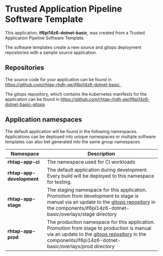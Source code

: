 # Trusted Application Pipeline Software Template

This application, **if6pi14z6-dotnet-basic**, was created from a Trusted Application Pipeline Software Template.

The software templates create a new source and gitops deployment repositories with a sample source application. 

## Repositories

The source code for your application can be found in [https://github.com/rhtap-rhdh-qe/if6pi14z6-dotnet-basic ](https://github.com/rhtap-rhdh-qe/if6pi14z6-dotnet-basic ).
 
The gitops repository, which contains the kubernetes manifests for the application can be found in 
[https://github.com/rhtap-rhdh-qe/if6pi14z6-dotnet-basic-gitops ](https://github.com/rhtap-rhdh-qe/if6pi14z6-dotnet-basic-gitops ) 

## Application namespaces 

The default application will be found in the following namespaces. Applications can be deployed into unique namespaces or multiple software templates can also bet generated into the same group namespaces.  

|  Namespace   |  Description   |  
| -------- | -------- |
| **rhtap-app-ci** | The namespace used for CI workloads |
| **rhtap-app-development** | The default application during development. Every build will be deployed to this namespace for testing. |
| **rhtap-app-stage** | The staging namespace for this application. Promotion from development to stage is manual via an update to the [gitops repository](https://github.com/rhtap-rhdh-qe/if6pi14z6-dotnet-basic-gitops ) in the components/if6pi14z6-dotnet-basic/overlays/stage directory |
| **rhtap-app-prod** | The production namespace for this application. Promotion from stage to production is manual via an update to the [gitops repository](https://github.com/rhtap-rhdh-qe/if6pi14z6-dotnet-basic-gitops ) in the components/if6pi14z6-dotnet-basic/overlays/prod directory |
